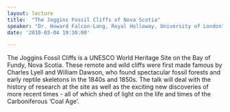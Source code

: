 ```yaml
---
layout: lecture
title:  "The Joggins Fossil Cliffs of Nova Scotia"
speaker: "Dr. Howard Falcon-Lang, Royal Holloway, University of London"
date: '2010-03-04 19:30:00'

---
```

The Joggins Fossil Cliffs is a UNESCO World Heritage Site on the Bay of Fundy, Nova Scotia. These remote and wild cliffs were first made famous by Charles Lyell and William Dawson, who found spectacular fossil forests and early reptile skeletons in the 1840s and 1850s. The talk will deal with the history of research at the site as well as the exciting new discoveries of more recent times - all of which shed of light on the life and times of the Carboniferous ‘Coal Age’.